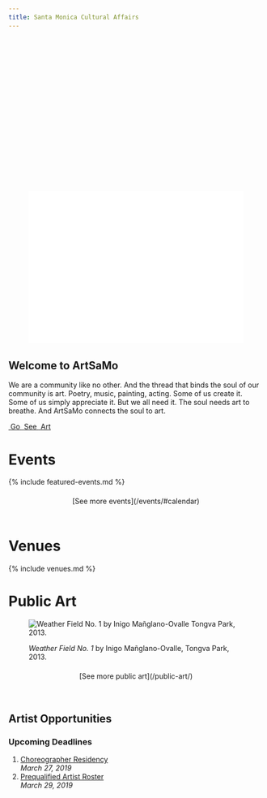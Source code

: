 ```yaml
---
title: Santa Monica Cultural Affairs
---
```


<figure>
  <img height="300" style="opacity: 1;" />
  <img src="/assets/images/logotype/artsamo.svg" height="300" alt="ArtSaMo" />
  <figcaption></figcaption>
</figure>




<h2>Welcome to ArtSaMo</h2>

We are a community like no other. And the thread that binds the soul of our community is art. Poetry, music, painting, acting. Some of us create it. Some of us simply appreciate it. But we all need it. The soul needs art to breathe. And ArtSaMo connects the soul to art.

<p class="go-see-art">
  <a href="#events">
    <span>
      <span class="image"><img src="/uploads/go-see-art-1.jpg" height="100" alt="" /></span>
      <span class="text">Go</span>
    </span>
    <span>
      <span class="image"><img src="/uploads/go-see-art-2.jpg" height="100" alt="" /></span>
      <span class="text">See</span>
    </span>
    <span>
      <span class="image"><img src="/uploads/go-see-art-3.jpg" height="100" alt="" /></span>
      <span class="text">Art</span>
    </span>
  </a>
</p>

Events
======

<!--
Find more events in the [Santa Monica Cultural Affairs Calendar](/events/#calendar)
-->

{% include featured-events.md %}

<p class="action" markdown="1" style="margin-top: 1.5em; margin-bottom: 4.5em; max-width: none; grid-column: 1/-1; justify-self: center;">
[See more events](/events/#calendar)
</p>


Venues
======

{% include venues.md %}
    
    
Public Art
==========

<script></script>

<figure>
  <img
    src="/uploads/weather-field-tongva.jpg"
    height="300"
    alt="Weather Field No. 1 by Inigo Mañglano-Ovalle Tongva Park, 2013."
  />
  <figcaption>
    <p>
      <em>Weather Field No. 1</em> by Inigo Mañglano-Ovalle, Tongva Park, 2013.
    </p>
  </figcaption>
</figure>

<p class="action" markdown="1" style="margin-top: 1.5em; margin-bottom: 4.5em; max-width: none; grid-column: 1/-1; justify-self: center;">
[See more public art](/public-art/)
</p>



Artist Opportunities
--------------------

### Upcoming Deadlines

1.   [Choreographer Residency](https://www.smgov.net/uploadedFiles/Portals/Culture/Public_Art_Program/2019ACBH_Choreo_Res_Call.pdf)<br />
    _March 27, 2019_
1.   [Prequalified Artist Roster](https://artist.callforentry.org/festivals_unique_info.php?ID=6001)<br />
    _March 29, 2019_

<script>

(function() {

  const images = [
    {
      title: "Public art in Santa Monica",
      url: "/assets/images/artsamo.jpg",
      caption: "<em>Cradle</em> by Ball-Nogues Studio"
    },
    {
      title: "Public art in Santa Monica",
      url: "/assets/images/go-see-art.jpg",
      caption: "<em>Wheels</em> by Anne Marie Karlsen"
    },
    {
      title: "Musicians at the COAST event",
      url: "/uploads/coast-band.jpg",
      caption: `<em>Superbroke</em> at <a href="https://www.santamonica.com/event/coast/">COAST</a> / Photo by Jason Abraham`
    },
    {
      title: "Musicians at the COAST event",
      url: "/uploads/2017_Coast_Superbroke_photoby_Jason_Abraham.jpg",
      caption: `<em>Superbroke</em> at <a href="https://www.santamonica.com/event/coast/">COAST</a> / Photo by Jason Abraham`
    },
    {
      title: "Rainbow Face at the COAST event",
      url: "/uploads/2017_Coast_RainbowFace_by_Beck+Col_photoby_Jason_Abraham (3).jpg",
      caption: `<em>Rainbow Face</em> by Beck+Col at <a href="https://www.santamonica.com/event/coast/">COAST</a> / Photo by Jason Abraham`
    },
    {
      title: "Dia De Los Muertos",
      url: "/uploads/Dia De Los Muertos-059.jpg",
      caption: `Dia De Los Muertos`
    },
    {
      title: "Dia De Los Muertos",
      url: "/uploads/Dia De Los Muertos-035.jpg",
      caption: `Dia De Los Muertos`
    },
    {
      title: "Dia De Los Muertos",
      url: "/uploads/Dia De Los Muertos-063.jpg",
      caption: `Dia De Los Muertos`
    },
    {
      title: "Dia De Los Muertos",
      url: "/uploads/Dia De Los Muertos-066.jpg",
      caption: `Dia De Los Muertos`
    }
    
    /*
    {
      title: "Las Colibrí performing at Coast",
      url: "/uploads/coast-las-colibri.jpg",
      caption: `Las Colibrí performing at <a href="https://www.santamonica.com/event/coast/">COAST</a> / Photo by Jason Abraham`
    },
    {
      title: "Musicians at the COAST event",
      url: "/uploads/Nick Mancini 4Tet at Fireside.jpg",
      caption: `Nick Mancini 4Tet at Fireside, Miles Memorial Playhouse`
    }
    */
  ]

  // https://stackoverflow.com/questions/1527803/generating-random-whole-numbers-in-javascript-in-a-specific-range#1527820
  /**
   * Returns a random integer between min (inclusive) and max (inclusive)
   * Using Math.round() will give you a non-uniform distribution!
   */
  function getRandomInt(min, max) {
      return Math.floor(Math.random() * (max - min + 1)) + min;
  }

  let randomNumbers = [];

  function getUniqueRandomNumber() {
    let unique;
  
    do {
      unique = getRandomInt(0, images.length - 1);
    } while (randomNumbers.includes(unique) && randomNumbers.length < images.length);

    if (!randomNumbers.includes(unique)) {
      randomNumbers.push(unique);
    }
  
    return unique;
  }

  (function() {
    const image = images[getUniqueRandomNumber()];
  
    document.querySelector("figure img").setAttribute("src", image.url);
    document.querySelector("figure img").setAttribute("alt", image.title);
  
    const photoCredit = document.querySelector("figcaption");
    if (photoCredit) {
      photoCredit.innerHTML = image.caption;
    }
  })();

  (function() {
    const image = images[getUniqueRandomNumber()];
    document.querySelector(".go-see-art a > span:nth-of-type(1) img").setAttribute("src", image.url);
  })();

  (function() {
    const image = images[getUniqueRandomNumber()];
    document.querySelector(".go-see-art a > span:nth-of-type(2) img").setAttribute("src", image.url);
  })();

  (function() {
    const image = images[getUniqueRandomNumber()];
    document.querySelector(".go-see-art a > span:nth-of-type(3) img").setAttribute("src", image.url);
  })();

})();

</script>
